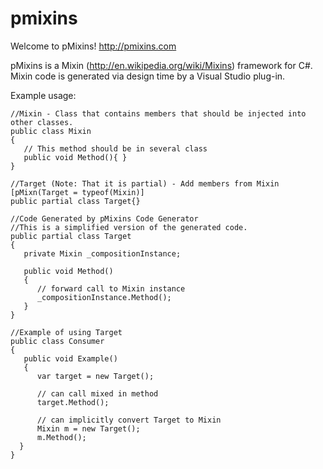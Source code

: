 pmixins
======


  Welcome to pMixins!  http://pmixins.com
  
  pMixins is a Mixin (http://en.wikipedia.org/wiki/Mixins)
  framework for C#.  Mixin code is generated via design time by a Visual Studio plug-in.
  
  Example usage:
  
    //Mixin - Class that contains members that should be injected into other classes.
    public class Mixin
    {
       // This method should be in several class
       public void Method(){ }
    }
  
    //Target (Note: That it is partial) - Add members from Mixin
    [pMixn(Target = typeof(Mixin)]
    public partial class Target{}
  
    //Code Generated by pMixins Code Generator 
    //This is a simplified version of the generated code.
    public partial class Target
    {
       private Mixin _compositionInstance; 
  
       public void Method()
       {
          // forward call to Mixin instance
          _compositionInstance.Method();
       }
    }
  
    //Example of using Target
    public class Consumer
    {
       public void Example()
       {
          var target = new Target();
        
          // can call mixed in method
          target.Method();
        
          // can implicitly convert Target to Mixin
          Mixin m = new Target();
          m.Method();
      }
    }
 

